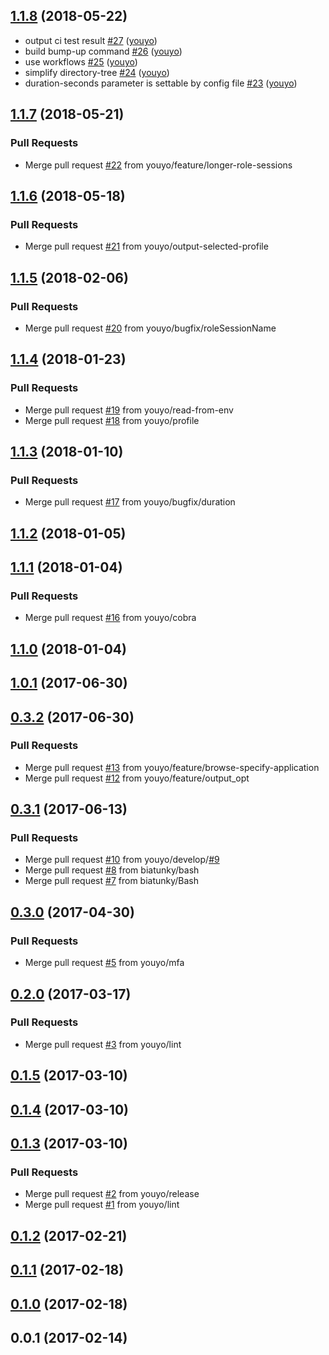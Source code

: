 ## [1.1.8](https://github.com/youyo/awslogin/compare/1.1.7...1.1.8) (2018-05-22)

* output ci test result [#27](https://github.com/youyo/awslogin/pull/27) ([youyo](https://github.com/youyo))
* build bump-up command [#26](https://github.com/youyo/awslogin/pull/26) ([youyo](https://github.com/youyo))
* use workflows [#25](https://github.com/youyo/awslogin/pull/25) ([youyo](https://github.com/youyo))
* simplify directory-tree [#24](https://github.com/youyo/awslogin/pull/24) ([youyo](https://github.com/youyo))
* duration-seconds parameter is settable by config file [#23](https://github.com/youyo/awslogin/pull/23) ([youyo](https://github.com/youyo))

<a name="1.1.7"></a>
## [1.1.7](https://github.com/youyo/awslogin/compare/1.1.6...1.1.7) (2018-05-21)

### Pull Requests

* Merge pull request [#22](https://github.com/youyo/awslogin/issues/22) from youyo/feature/longer-role-sessions


<a name="1.1.6"></a>
## [1.1.6](https://github.com/youyo/awslogin/compare/1.1.5...1.1.6) (2018-05-18)

### Pull Requests

* Merge pull request [#21](https://github.com/youyo/awslogin/issues/21) from youyo/output-selected-profile


<a name="1.1.5"></a>
## [1.1.5](https://github.com/youyo/awslogin/compare/1.1.4...1.1.5) (2018-02-06)

### Pull Requests

* Merge pull request [#20](https://github.com/youyo/awslogin/issues/20) from youyo/bugfix/roleSessionName


<a name="1.1.4"></a>
## [1.1.4](https://github.com/youyo/awslogin/compare/1.1.3...1.1.4) (2018-01-23)

### Pull Requests

* Merge pull request [#19](https://github.com/youyo/awslogin/issues/19) from youyo/read-from-env
* Merge pull request [#18](https://github.com/youyo/awslogin/issues/18) from youyo/profile


<a name="1.1.3"></a>
## [1.1.3](https://github.com/youyo/awslogin/compare/1.1.2...1.1.3) (2018-01-10)

### Pull Requests

* Merge pull request [#17](https://github.com/youyo/awslogin/issues/17) from youyo/bugfix/duration


<a name="1.1.2"></a>
## [1.1.2](https://github.com/youyo/awslogin/compare/1.1.1...1.1.2) (2018-01-05)


<a name="1.1.1"></a>
## [1.1.1](https://github.com/youyo/awslogin/compare/1.1.0...1.1.1) (2018-01-04)

### Pull Requests

* Merge pull request [#16](https://github.com/youyo/awslogin/issues/16) from youyo/cobra


<a name="1.1.0"></a>
## [1.1.0](https://github.com/youyo/awslogin/compare/1.0.1...1.1.0) (2018-01-04)


<a name="1.0.1"></a>
## [1.0.1](https://github.com/youyo/awslogin/compare/0.3.2...1.0.1) (2017-06-30)


<a name="0.3.2"></a>
## [0.3.2](https://github.com/youyo/awslogin/compare/0.3.1...0.3.2) (2017-06-30)

### Pull Requests

* Merge pull request [#13](https://github.com/youyo/awslogin/issues/13) from youyo/feature/browse-specify-application
* Merge pull request [#12](https://github.com/youyo/awslogin/issues/12) from youyo/feature/output_opt


<a name="0.3.1"></a>
## [0.3.1](https://github.com/youyo/awslogin/compare/0.3.0...0.3.1) (2017-06-13)

### Pull Requests

* Merge pull request [#10](https://github.com/youyo/awslogin/issues/10) from youyo/develop/[#9](https://github.com/youyo/awslogin/issues/9)
* Merge pull request [#8](https://github.com/youyo/awslogin/issues/8) from biatunky/bash
* Merge pull request [#7](https://github.com/youyo/awslogin/issues/7) from biatunky/Bash


<a name="0.3.0"></a>
## [0.3.0](https://github.com/youyo/awslogin/compare/0.2.0...0.3.0) (2017-04-30)

### Pull Requests

* Merge pull request [#5](https://github.com/youyo/awslogin/issues/5) from youyo/mfa


<a name="0.2.0"></a>
## [0.2.0](https://github.com/youyo/awslogin/compare/0.1.5...0.2.0) (2017-03-17)

### Pull Requests

* Merge pull request [#3](https://github.com/youyo/awslogin/issues/3) from youyo/lint


<a name="0.1.5"></a>
## [0.1.5](https://github.com/youyo/awslogin/compare/0.1.4...0.1.5) (2017-03-10)


<a name="0.1.4"></a>
## [0.1.4](https://github.com/youyo/awslogin/compare/0.1.3...0.1.4) (2017-03-10)


<a name="0.1.3"></a>
## [0.1.3](https://github.com/youyo/awslogin/compare/0.1.2...0.1.3) (2017-03-10)

### Pull Requests

* Merge pull request [#2](https://github.com/youyo/awslogin/issues/2) from youyo/release
* Merge pull request [#1](https://github.com/youyo/awslogin/issues/1) from youyo/lint


<a name="0.1.2"></a>
## [0.1.2](https://github.com/youyo/awslogin/compare/0.1.1...0.1.2) (2017-02-21)


<a name="0.1.1"></a>
## [0.1.1](https://github.com/youyo/awslogin/compare/0.1.0...0.1.1) (2017-02-18)


<a name="0.1.0"></a>
## [0.1.0](https://github.com/youyo/awslogin/compare/0.0.1...0.1.0) (2017-02-18)


<a name="0.0.1"></a>
## 0.0.1 (2017-02-14)

